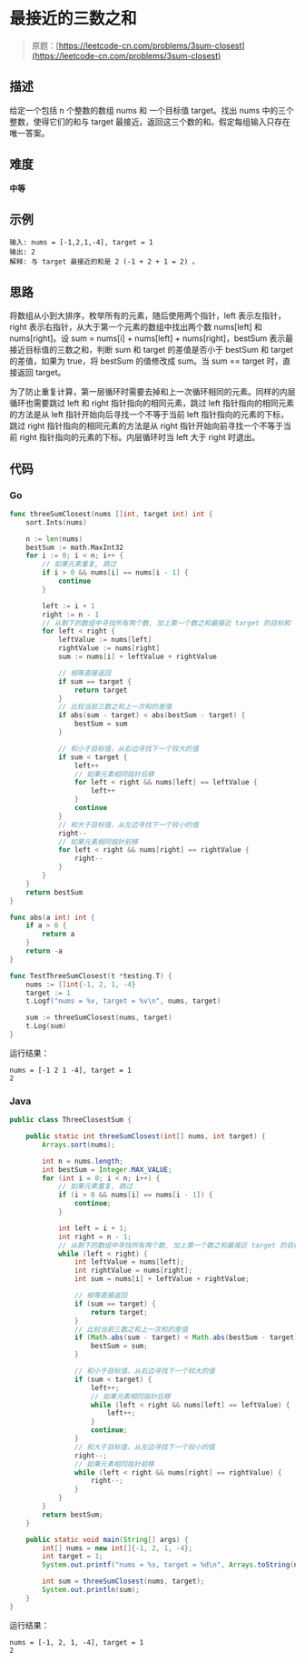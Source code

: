 # 最接近的三数之和

> 原题：[https://leetcode-cn.com/problems/3sum-closest](https://leetcode-cn.com/problems/3sum-closest)

## 描述

给定一个包括 n 个整数的数组 nums 和 一个目标值 target。找出 nums 中的三个整数，使得它们的和与 target 最接近。返回这三个数的和。假定每组输入只存在唯一答案。

## 难度

**中等**

## 示例

```
输入: nums = [-1,2,1,-4], target = 1
输出: 2
解释: 与 target 最接近的和是 2 (-1 + 2 + 1 = 2) 。
```

## 思路

将数组从小到大排序，枚举所有的元素，随后使用两个指针，left 表示左指针，right 表示右指针，从大于第一个元素的数组中找出两个数 nums[left] 和 nums[right]。设 sum = nums[i] + nums[left] + nums[right]，bestSum 表示最接近目标值的三数之和，判断 sum 和 target 的差值是否小于 bestSum 和 target 的差值，如果为 true，将 bestSum 的值修改成 sum。当 sum == target 时，直接返回 target。

为了防止重复计算，第一层循环时需要去掉和上一次循环相同的元素。同样的内层循环也需要跳过 left 和 right 指针指向的相同元素，跳过 left 指针指向的相同元素的方法是从 left 指针开始向后寻找一个不等于当前 left 指针指向的元素的下标，跳过 right 指针指向的相同元素的方法是从 right 指针开始向前寻找一个不等于当前 right 指针指向的元素的下标。内层循环时当 left 大于 right 时退出。

## 代码

### Go

```go
func threeSumClosest(nums []int, target int) int {
    sort.Ints(nums)

    n := len(nums)
    bestSum := math.MaxInt32
    for i := 0; i < n; i++ {
        // 如果元素重复, 跳过
        if i > 0 && nums[i] == nums[i - 1] {
            continue
        }

        left := i + 1
        right := n - 1
        // 从剩下的数组中寻找所有两个数, 加上第一个数之和最接近 target 的目标和
        for left < right {
            leftValue := nums[left]
            rightValue := nums[right]
            sum := nums[i] + leftValue + rightValue

            // 相等直接返回
            if sum == target {
                return target
            }
            // 比较当前三数之和上一次和的差值
            if abs(sum - target) < abs(bestSum - target) {
                bestSum = sum
            }

            // 和小于目标值，从右边寻找下一个较大的值
            if sum < target {
                left++
                // 如果元素相同指针后移
                for left < right && nums[left] == leftValue {
                    left++
                }
                continue
            }
            // 和大于目标值，从左边寻找下一个较小的值
            right--
            // 如果元素相同指针前移
            for left < right && nums[right] == rightValue {
                right--
            }
        }
    }
    return bestSum
}

func abs(a int) int {
    if a > 0 {
        return a
    }
    return -a
}
```

```go
func TestThreeSumClosest(t *testing.T) {
    nums := []int{-1, 2, 1, -4}
    target := 1
    t.Logf("nums = %v, target = %v\n", nums, target)

    sum := threeSumClosest(nums, target)
    t.Log(sum)
}
```

运行结果：

```
nums = [-1 2 1 -4], target = 1
2
```

### Java

```java
public class ThreeClosestSum {

    public static int threeSumClosest(int[] nums, int target) {
        Arrays.sort(nums);

        int n = nums.length;
        int bestSum = Integer.MAX_VALUE;
        for (int i = 0; i < n; i++) {
            // 如果元素重复, 跳过
            if (i > 0 && nums[i] == nums[i - 1]) {
                continue;
            }

            int left = i + 1;
            int right = n - 1;
            // 从剩下的数组中寻找所有两个数, 加上第一个数之和最接近 target 的目标和
            while (left < right) {
                int leftValue = nums[left];
                int rightValue = nums[right];
                int sum = nums[i] + leftValue + rightValue;

                // 相等直接返回
                if (sum == target) {
                    return target;
                }
                // 比较当前三数之和上一次和的差值
                if (Math.abs(sum - target) < Math.abs(bestSum - target)) {
                    bestSum = sum;
                }

                // 和小于目标值，从右边寻找下一个较大的值
                if (sum < target) {
                    left++;
                    // 如果元素相同指针后移
                    while (left < right && nums[left] == leftValue) {
                        left++;
                    }
                    continue;
                }
                // 和大于目标值，从左边寻找下一个较小的值
                right--;
                // 如果元素相同指针前移
                while (left < right && nums[right] == rightValue) {
                    right--;
                }
            }
        }
        return bestSum;
    }

    public static void main(String[] args) {
        int[] nums = new int[]{-1, 2, 1, -4};
        int target = 1;
        System.out.printf("nums = %s, target = %d\n", Arrays.toString(nums), target);

        int sum = threeSumClosest(nums, target);
        System.out.println(sum);
    }
}
```

运行结果：

```
nums = [-1, 2, 1, -4], target = 1
2
```


